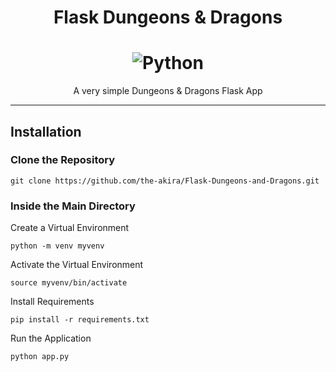 <h1 align="center">Flask Dungeons & Dragons</h1>

<h1 align="center">
    <img alt="Python" title="Flask-DD" src="https://i.ibb.co/dcSMJDY/DD.png"> </br>
</h1>

<p align="center">
	A very simple Dungeons & Dragons Flask App
</p>

---------------------------------------

## Installation

### Clone the Repository

```
git clone https://github.com/the-akira/Flask-Dungeons-and-Dragons.git
```

### Inside the Main Directory

Create a Virtual Environment

```
python -m venv myvenv
```

Activate the Virtual Environment

```
source myvenv/bin/activate
```

Install Requirements

```
pip install -r requirements.txt
```

Run the Application

```
python app.py
```
